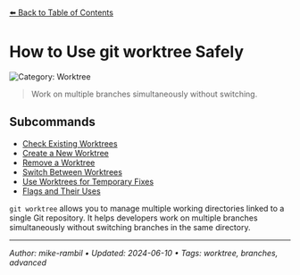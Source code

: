 [⬅️ Back to Table of Contents](../README.md#how-to-use-git-worktree-safely)

# How to Use git worktree Safely


![Category: Worktree](https://img.shields.io/badge/Category-Worktree-blue)
> Work on multiple branches simultaneously without switching.

## Subcommands
- [Check Existing Worktrees](./check-existing-worktrees.md)
- [Create a New Worktree](./create-a-new-worktree.md)
- [Remove a Worktree](./remove-a-worktree.md)
- [Switch Between Worktrees](./switch-between-worktrees.md)
- [Use Worktrees for Temporary Fixes](./use-worktrees-for-temporary-fixes.md)
- [Flags and Their Uses](./flags-and-their-uses.md)

`git worktree` allows you to manage multiple working directories linked to a single Git repository. It helps developers work on multiple branches simultaneously without switching branches in the same directory.


---

_Author: mike-rambil • Updated: 2024-06-10 • Tags: worktree, branches, advanced_
